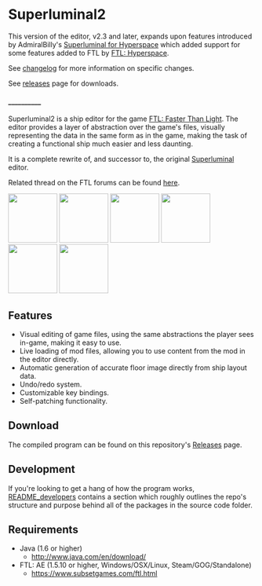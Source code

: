 Superluminal2
=============

This version of the editor, v2.3 and later, expands upon features introduced by AdmiralBilly's
[Superluminal for Hyperspace](https://www.subsetgames.com/forum/viewtopic.php?t=36060) which added support for some
features added to FTL by [FTL: Hyperspace](https://subsetgames.com/forum/viewtopic.php?t=35095).

See [changelog](https://github.com/blizzarchon/superluminal2/blob/master/skels/common/readme_changelog.txt)
for more information on specific changes.

See [releases](https://github.com/blizzarchon/superluminal2/releases) page for downloads.

#### __________

Superluminal2 is a ship editor for the game [FTL: Faster Than Light](https://www.subsetgames.com/ftl.html).
The editor provides a layer of abstraction over the game's files, visually representing the data in the same form as in the game, making the task of creating a functional ship much easier and less daunting.

It is a complete rewrite of, and successor to, the original [Superluminal](https://github.com/kartoFlane/Superluminal) editor.

Related thread on the FTL forums can be found [here](https://www.subsetgames.com/forum/viewtopic.php?f=12&t=24901).

<a href="https://raw.github.com/kartoFlane/superluminal2/master/img/ScreenShot1.png"><img src="https://raw.github.com/kartoFlane/superluminal2/master/img/ScreenShot1_thumb.png" width="100px" height="auto" /></a>
<a href="https://raw.github.com/kartoFlane/superluminal2/master/img/ScreenShot2.png"><img src="https://raw.github.com/kartoFlane/superluminal2/master/img/ScreenShot2_thumb.png" width="100px" height="auto" /></a>
<a href="https://raw.github.com/kartoFlane/superluminal2/master/img/ScreenShot3.png"><img src="https://raw.github.com/kartoFlane/superluminal2/master/img/ScreenShot3_thumb.png" width="100px" height="auto" /></a>
<a href="https://raw.github.com/kartoFlane/superluminal2/master/img/ScreenShot4.png"><img src="https://raw.github.com/kartoFlane/superluminal2/master/img/ScreenShot4_thumb.png" width="100x" height="auto" /></a>
<a href="https://raw.github.com/kartoFlane/superluminal2/master/img/ScreenShot5.png"><img src="https://raw.github.com/kartoFlane/superluminal2/master/img/ScreenShot5_thumb.png" width="100px" height="auto" /></a>
<a href="https://raw.github.com/kartoFlane/superluminal2/master/img/ScreenShot6.png"><img src="https://raw.github.com/kartoFlane/superluminal2/master/img/ScreenShot6_thumb.png" width="100px" height="auto" /></a>

## Features

- Visual editing of game files, using the same abstractions the player sees in-game, making it easy to use.
- Live loading of mod files, allowing you to use content from the mod in the editor directly.
- Automatic generation of accurate floor image directly from ship layout data.
- Undo/redo system.
- Customizable key bindings.
- Self-patching functionality.

## Download

The compiled program can be found on this repository's [Releases](https://github.com/blizzarchon/superluminal2/releases) page.

## Development

If you're looking to get a hang of how the program works, 
[README_developers](https://github.com/blizzarchon/superluminal2/blob/master/README_developers.md) contains a section 
which roughly outlines the repo's structure and purpose behind all of the packages in the source code folder.

## Requirements

* Java (1.6 or higher)
    * http://www.java.com/en/download/
* FTL: AE (1.5.10 or higher, Windows/OSX/Linux, Steam/GOG/Standalone)
    * https://www.subsetgames.com/ftl.html
